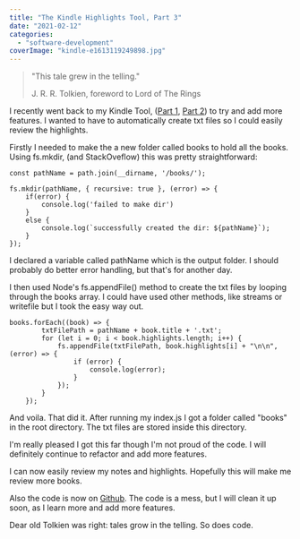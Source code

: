 ```yaml
---
title: "The Kindle Highlights Tool, Part 3"
date: "2021-02-12"
categories: 
  - "software-development"
coverImage: "kindle-e1613119249898.jpg"
---
```


> "This tale grew in the telling."
> 
> J. R. R. Tolkien, foreword to Lord of The Rings

I recently went back to my Kindle Tool, ([Part 1](https://tawanda.dev/building-my-first-app-a-kindle-reader-highlights-extractor-part-1/), [Part 2](https://tawanda.dev/the-kindle-highlights-extractor-tool-part-2/)) to try and add more features. I wanted to have to automatically create txt files so I could easily review the highlights.

Firstly I needed to make the a new folder called books to hold all the books. Using fs.mkdir, (and StackOveflow) this was pretty straightforward:

```
const pathName = path.join(__dirname, '/books/');

fs.mkdir(pathName, { recursive: true }, (error) => {
    if(error) {
        console.log('failed to make dir')
    }
    else {
        console.log(`successfully created the dir: ${pathName}`);
    }
});
```

I declared a variable called pathName which is the output folder. I should probably do better error handling, but that's for another day.

I then used Node's fs.appendFile() method to create the txt files by looping through the books array. I could have used other methods, like streams or writefile but I took the easy way out.

```
books.forEach((book) => {
        txtFilePath = pathName + book.title + '.txt';
        for (let i = 0; i < book.highlights.length; i++) {
            fs.appendFile(txtFilePath, book.highlights[i] + "\n\n", (error) => {
                if (error) {
                    console.log(error);
                }
            });
        }
    });
```

And voila. That did it. After running my index.js I got a folder called "books" in the root directory. The txt files are stored inside this directory.

I'm really pleased I got this far though I'm not proud of the code. I will definitely continue to refactor and add more features.

I can now easily review my notes and highlights. Hopefully this will make me review more books.

Also the code is now on [Github](https://github.com/tawandamoyo/KindleKlipper). The code is a mess, but I will clean it up soon, as I learn more and add more features.

Dear old Tolkien was right: tales grow in the telling. So does code.
